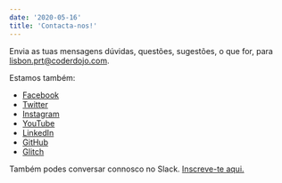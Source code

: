 ```yaml
---
date: '2020-05-16'
title: 'Contacta-nos!'
---
```


Envia as tuas mensagens dúvidas, questões, sugestões, o que for, para [lisbon.prt@coderdojo.com](mailto:lisbon.prt@coderdojo.com).

Estamos também:
- [Facebook](https://www.facebook.com/coderdojolx)
- [Twitter](https://twitter.com/CoderDojoLX)
- [Instagram](https://www.instagram.com/coderdojolxoficial/)
- [YouTube](https://www.youtube.com/c/Coderdojo-lxPt)
- [LinkedIn](https://www.linkedin.com/company/coderdojo-lx/)
- [GitHub](https://github.com/coderDojoLX)
- [Glitch](https://glitch.com/@cdlx)

Também podes conversar connosco no Slack. [Inscreve-te aqui.](https://bit.ly/cdlx-slack)
